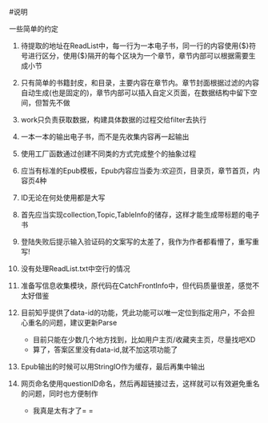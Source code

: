 #说明

一些简单的约定

1.  待提取的地址在ReadList中，每一行为一本电子书，同一行的内容使用{$}符号进行区分，使用{$}隔开的每个区块为一个章节，章节内部可以根据需要生成小节

2.  只有简单的书籍封皮，和目录，主要内容在章节内。章节封面根据过滤的内容自动生成(也是固定的)，章节内部可以插入自定义页面，在数据结构中留下空间，但暂先不做

3.  work只负责获取数据，构建具体数据的过程交给filter去执行

4.  一本一本的输出电子书，而不是先收集内容再一起输出

5.  使用工厂函数通过创建不同类的方式完成整个的抽象过程

6.  应当有标准的Epub模板，Epub内容应当委为:欢迎页，目录页，章节首页，内容页4种

7.  ID无论在何处使用都是大写

8.  首先应当实现collection,Topic,TableInfo的储存，这样才能生成带标题的电子书
 
9.  登陆失败后提示输入验证码的文案写的太差了，我作为作者都看懵了，重写重写!

10. 没有处理ReadList.txt中空行的情况

11. 准备写信息收集模块，原代码在CatchFrontInfo中，但代码质量很差，感觉不太好借鉴

12. 目前知乎提供了data-id的功能，凭此功能可以唯一定位到指定用户，不会担心重名的问题，建议更新Parse
    *   目前只能在少数几个地方找到，比如用户主页/收藏夹主页，尽量找吧XD
    *   算了，答案区里没有data-id,就不加这项功能了

13. Epub输出的时候可以用StringIO作为缓存，最后再集中输出

14. 网页命名使用questionID命名，然后再超链接过去，这样就可以有效避免重名的问题，同时也方便制作
    *   我真是太有才了= =
